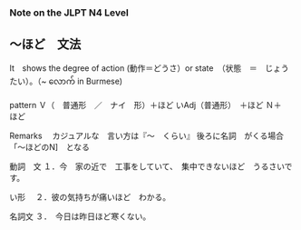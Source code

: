 ### Note on the JLPT N4 Level

##   ～ほど　文法
It　shows the degree of action (動作＝どうさ）or state　（状態　＝　じょうたい）。（~ လောက် in Burmese) 

pattern
Ｖ（　普通形　／　ナイ　形）＋ほど
いAdj（普通形）　＋ほど
Ｎ＋　ほど


Remarks
　カジュアルな　言い方は『～　くらい』
後ろに名詞　がくる場合「～ほどのN]　となる

動詞　文
１．今　家の近で　工事をしていて、　集中できないほど　うるさいです。

い形　
２．彼の気持ちが痛いほど　わかる。

名詞文
３．　今日は昨日ほど寒くない。



